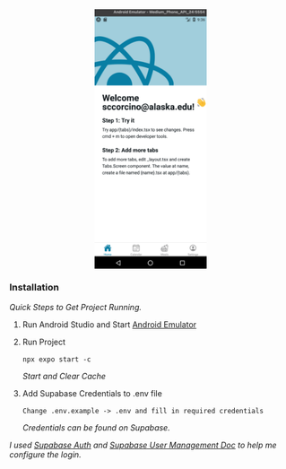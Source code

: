 
<div align="center">
  <td align="center" valign="top">
    <a href="https://github.com/yycorcino/simple-react-native-navigation/tree/imgs">
      <img src="https://github.com/yycorcino/simple-react-native-navigation/blob/imgs/home_tab.png" width="200" style="display: block; margin: 0 auto;" />
    </a>
  </td>
</div>

### Installation

_Quick Steps to Get Project Running._

1. Run Android Studio and Start [Android Emulator](https://developer.android.com/studio/run/emulator)

2. Run Project

   ```
   npx expo start -c
   ```
   _Start and Clear Cache_
   
4. Add Supabase Credentials to .env file
   
   ```
   Change .env.example -> .env and fill in required credentials
   ```
   _Credentials can be found on Supabase._
    
_I used [Supabase Auth](https://supabase.com/docs/guides/auth/quickstarts/react-native) and [Supabase User Management Doc](https://supabase.com/docs/guides/getting-started/tutorials/with-expo-react-native) to help me configure the login._
